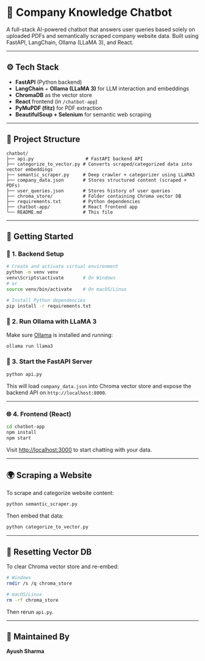 # 🧠 Company Knowledge Chatbot

A full-stack AI-powered chatbot that answers user queries based solely on uploaded PDFs and semantically scraped company website data. Built using FastAPI, LangChain, Ollama (LLaMA 3), and React.

---

## ⚙️ Tech Stack

- **FastAPI** (Python backend)
- **LangChain** + **Ollama (LLaMA 3)** for LLM interaction and embeddings
- **ChromaDB** as the vector store
- **React** frontend (in `/chatbot-app`)
- **PyMuPDF (fitz)** for PDF extraction
- **BeautifulSoup + Selenium** for semantic web scraping

---

## 📁 Project Structure

```
chatbot/
├── api.py                   # FastAPI backend API
├── categorize_to_vector.py # Converts scraped/categorized data into vector embeddings
├── semantic_scraper.py     # Deep crawler + categorizer using LLaMA3
├── company_data.json       # Stores structured content (scraped + PDFs)
├── user_queries.json       # Stores history of user queries
├── chroma_store/           # Folder containing Chroma vector DB
├── requirements.txt        # Python dependencies
├── chatbot-app/            # React frontend app
└── README.md               # This file
```

---

## 🚀 Getting Started

### 🔧 1. Backend Setup

```bash
# Create and activate virtual environment
python -m venv venv
venv\Scripts\activate       # On Windows
# or
source venv/bin/activate    # On macOS/Linux

# Install Python dependencies
pip install -r requirements.txt
```

### 🦙 2. Run Ollama with LLaMA 3

Make sure [Ollama](https://ollama.com/download) is installed and running:

```bash
ollama run llama3
```

### 🧠 3. Start the FastAPI Server

```bash
python api.py
```

This will load `company_data.json` into Chroma vector store and expose the backend API on `http://localhost:8000`.

---

### 🌐 4. Frontend (React)

```bash
cd chatbot-app
npm install
npm start
```

Visit [http://localhost:3000](http://localhost:3000) to start chatting with your data.

---



## 🌍 Scraping a Website

To scrape and categorize website content:

```bash
python semantic_scraper.py
```

Then embed that data:

```bash
python categorize_to_vector.py
```

---

## 🔁 Resetting Vector DB

To clear Chroma vector store and re-embed:

```bash
# Windows
rmdir /s /q chroma_store

# macOS/Linux
rm -rf chroma_store
```

Then rerun `api.py`.

---

## 📌 Maintained By

**Ayush Sharma**
